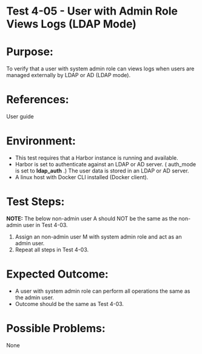 Test 4-05 - User with Admin Role Views Logs (LDAP Mode)
=======

# Purpose:

To verify that a user with system admin role can views logs when users are managed externally by LDAP or AD (LDAP mode).

# References:
User guide

# Environment:
* This test requires that a Harbor instance is running and available.
* Harbor is set to authenticate against an LDAP or AD server. ( auth_mode is set to **ldap_auth** .) The user data is stored in an LDAP or AD server.
* A linux host with Docker CLI installed (Docker client).

# Test Steps:

**NOTE:** The below non-admin user A should NOT be the same as the non-admin user in Test 4-03.

1. Assign an non-admin user M with system admin role and act as an admin user.
2. Repeat all steps in Test 4-03.


# Expected Outcome:

* A user with system admin role can perform all operations the same as the admin user.
* Outcome should be the same as Test 4-03.

# Possible Problems:
None